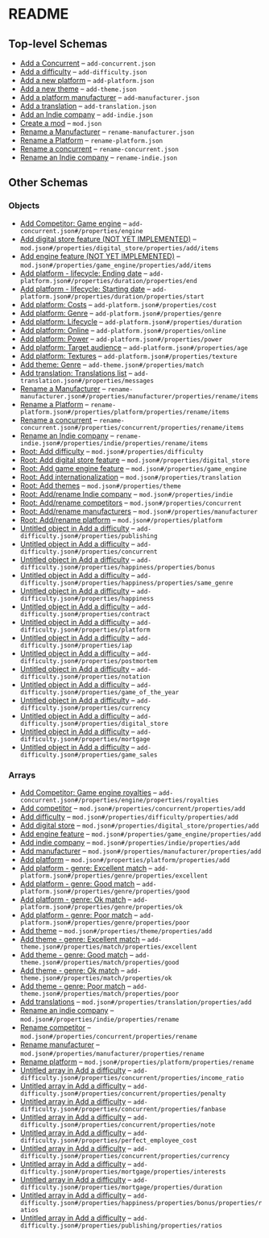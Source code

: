 # README

## Top-level Schemas

-   [Add a Concurrent](./add-concurrent.md "Add a new competitor") – `add-concurrent.json`
-   [Add a difficulty](./add-difficulty.md "Add a new difficulty") – `add-difficulty.json`
-   [Add a new platform](./add-platform.md "Add a new platform") – `add-platform.json`
-   [Add a new theme](./add-theme.md "Add a theme") – `add-theme.json`
-   [Add a platform manufacturer](./add-manufacturer.md "Add a manufacturer") – `add-manufacturer.json`
-   [Add a translation](./add-translation.md "Add a translation") – `add-translation.json`
-   [Add an Indie company](./add-indie.md "Add an indie company") – `add-indie.json`
-   [Create a mod](./generic.md "Generic structure of a mod") – `mod.json`
-   [Rename a Manufacturer](./rename-manufacturer.md "Rename a manufacturer") – `rename-manufacturer.json`
-   [Rename a Platform](./rename-platform.md "Rename a platform") – `rename-platform.json`
-   [Rename a concurrent](./rename-concurrent.md "Rename a concurrent") – `rename-concurrent.json`
-   [Rename an Indie company](./rename-indie.md "Rename an indie company") – `rename-indie.json`

## Other Schemas

### Objects

-   [Add Competitor: Game engine](./add-concurrent-properties-add-competitor-game-engine.md) – `add-concurrent.json#/properties/engine`
-   [Add digital store feature (NOT YET IMPLEMENTED)](./generic-properties-root-add-digital-store-feature-properties-add-digital-store-add-digital-store-feature-not-yet-implemented.md) – `mod.json#/properties/digital_store/properties/add/items`
-   [Add engine feature (NOT YET IMPLEMENTED)](./generic-properties-root-add-game-engine-feature-properties-add-engine-feature-add-engine-feature-not-yet-implemented.md) – `mod.json#/properties/game_engine/properties/add/items`
-   [Add platform - lifecycle: Ending date](./add-platform-properties-add-platform-lifecycle-properties-add-platform---lifecycle-ending-date.md "Discontinuation date of the platform") – `add-platform.json#/properties/duration/properties/end`
-   [Add platform - lifecycle: Starting date](./add-platform-properties-add-platform-lifecycle-properties-add-platform---lifecycle-starting-date.md "Release date of the platform") – `add-platform.json#/properties/duration/properties/start`
-   [Add platform: Costs](./add-platform-properties-add-platform-costs.md "Development and license costs") – `add-platform.json#/properties/cost`
-   [Add platform: Genre](./add-platform-properties-add-platform-genre.md "Platform/genre matches") – `add-platform.json#/properties/genre`
-   [Add platform: Lifecycle](./add-platform-properties-add-platform-lifecycle.md) – `add-platform.json#/properties/duration`
-   [Add platform: Online](./add-platform-properties-add-platform-online.md) – `add-platform.json#/properties/online`
-   [Add platform: Power](./add-platform-properties-add-platform-power.md) – `add-platform.json#/properties/power`
-   [Add platform: Target audience](./add-platform-properties-add-platform-target-audience.md) – `add-platform.json#/properties/age`
-   [Add platform: Textures](./add-platform-properties-add-platform-textures.md "Platform's textures") – `add-platform.json#/properties/texture`
-   [Add theme: Genre](./add-theme-properties-add-theme-genre.md "Theme/genre matches") – `add-theme.json#/properties/match`
-   [Add translation: Translations list](./add-translation-properties-add-translation-translations-list.md "KEY: VALUE") – `add-translation.json#/properties/messages`
-   [Rename a Manufacturer](./generic-properties-root-addrename-manufacturers-properties-rename-manufacturer-rename-a-manufacturer.md "Rename a manufacturer") – `rename-manufacturer.json#/properties/manufacturer/properties/rename/items`
-   [Rename a Platform](./generic-properties-root-addrename-platform-properties-rename-platform-rename-a-platform.md "Rename a platform") – `rename-platform.json#/properties/platform/properties/rename/items`
-   [Rename a concurrent](./generic-properties-root-addrename-competitors-properties-rename-competitor-rename-a-concurrent.md "Rename a concurrent") – `rename-concurrent.json#/properties/concurrent/properties/rename/items`
-   [Rename an Indie company](./generic-properties-root-addrename-indie-company-properties-rename-an-indie-company-rename-an-indie-company.md "Rename an indie company") – `rename-indie.json#/properties/indie/properties/rename/items`
-   [Root: Add difficulty](./generic-properties-root-add-difficulty.md "To manipulate custom difficulties") – `mod.json#/properties/difficulty`
-   [Root: Add digital store feature](./generic-properties-root-add-digital-store-feature.md "To manipulate digital store (NOT IMPLEMENTED YET)") – `mod.json#/properties/digital_store`
-   [Root: Add game engine feature](./generic-properties-root-add-game-engine-feature.md "To manipulate game engine (NOT IMPLEMENTED YET)") – `mod.json#/properties/game_engine`
-   [Root: Add internationalization](./generic-properties-root-add-internationalization.md "To manipulate translations") – `mod.json#/properties/translation`
-   [Root: Add themes](./generic-properties-root-add-themes.md "To manipulate themes") – `mod.json#/properties/theme`
-   [Root: Add/rename Indie company](./generic-properties-root-addrename-indie-company.md "To manipulate indie companies") – `mod.json#/properties/indie`
-   [Root: Add/rename competitors](./generic-properties-root-addrename-competitors.md "To manipulate concurrents") – `mod.json#/properties/concurrent`
-   [Root: Add/rename manufacturers](./generic-properties-root-addrename-manufacturers.md "To manipulate manufacturers") – `mod.json#/properties/manufacturer`
-   [Root: Add/rename platform](./generic-properties-root-addrename-platform.md "To manipulate platforms") – `mod.json#/properties/platform`
-   [Untitled object in Add a difficulty](./add-difficulty-properties-publishing.md "Publishing offers configuration") – `add-difficulty.json#/properties/publishing`
-   [Untitled object in Add a difficulty](./add-difficulty-properties-concurrent.md "Competitors configuration") – `add-difficulty.json#/properties/concurrent`
-   [Untitled object in Add a difficulty](./add-difficulty-properties-happiness-properties-bonus.md "Employee happiness bonus (Not implemented yet)") – `add-difficulty.json#/properties/happiness/properties/bonus`
-   [Untitled object in Add a difficulty](./add-difficulty-properties-happiness-properties-same_genre.md "Genre repetition") – `add-difficulty.json#/properties/happiness/properties/same_genre`
-   [Untitled object in Add a difficulty](./add-difficulty-properties-happiness.md "Employee happiness configuration") – `add-difficulty.json#/properties/happiness`
-   [Untitled object in Add a difficulty](./add-difficulty-properties-contract.md "Contracts configuration") – `add-difficulty.json#/properties/contract`
-   [Untitled object in Add a difficulty](./add-difficulty-properties-platform.md "Platforms configuration") – `add-difficulty.json#/properties/platform`
-   [Untitled object in Add a difficulty](./add-difficulty-properties-iap.md "In-App purchase rate") – `add-difficulty.json#/properties/iap`
-   [Untitled object in Add a difficulty](./add-difficulty-properties-postmortem.md "Post-mortem configuration (game report)") – `add-difficulty.json#/properties/postmortem`
-   [Untitled object in Add a difficulty](./add-difficulty-properties-notation.md "Score configuration") – `add-difficulty.json#/properties/notation`
-   [Untitled object in Add a difficulty](./add-difficulty-properties-game_of_the_year.md "Game of the year configuration") – `add-difficulty.json#/properties/game_of_the_year`
-   [Untitled object in Add a difficulty](./add-difficulty-properties-currency.md "Currency configuration") – `add-difficulty.json#/properties/currency`
-   [Untitled object in Add a difficulty](./add-difficulty-properties-digital_store.md "Digital stores configuration") – `add-difficulty.json#/properties/digital_store`
-   [Untitled object in Add a difficulty](./add-difficulty-properties-mortgage.md "Mortgage configuration") – `add-difficulty.json#/properties/mortgage`
-   [Untitled object in Add a difficulty](./add-difficulty-properties-game_sales.md "Game sales configuration") – `add-difficulty.json#/properties/game_sales`

### Arrays

-   [Add Competitor: Game engine royalties](./add-concurrent-properties-add-competitor-game-engine-properties-add-competitor-game-engine-royalties.md "Range for the concurrent engine royalties") – `add-concurrent.json#/properties/engine/properties/royalties`
-   [Add competitor](./generic-properties-root-addrename-competitors-properties-add-competitor.md "Add a new concurrent") – `mod.json#/properties/concurrent/properties/add`
-   [Add difficulty](./generic-properties-root-add-difficulty-properties-add-difficulty.md "Add a new difficulty") – `mod.json#/properties/difficulty/properties/add`
-   [Add digital store](./generic-properties-root-add-digital-store-feature-properties-add-digital-store.md "Add a new feature") – `mod.json#/properties/digital_store/properties/add`
-   [Add engine feature](./generic-properties-root-add-game-engine-feature-properties-add-engine-feature.md "Add a new feature") – `mod.json#/properties/game_engine/properties/add`
-   [Add indie company](./generic-properties-root-addrename-indie-company-properties-add-indie-company.md "Add a new indie company") – `mod.json#/properties/indie/properties/add`
-   [Add manufacturer](./generic-properties-root-addrename-manufacturers-properties-add-manufacturer.md "Add a new manufacturer") – `mod.json#/properties/manufacturer/properties/add`
-   [Add platform](./generic-properties-root-addrename-platform-properties-add-platform.md "Add a new platform") – `mod.json#/properties/platform/properties/add`
-   [Add platform - genre: Excellent match](./add-platform-properties-add-platform-genre-properties-add-platform---genre-excellent-match.md) – `add-platform.json#/properties/genre/properties/excellent`
-   [Add platform - genre: Good match](./add-platform-properties-add-platform-genre-properties-add-platform---genre-good-match.md) – `add-platform.json#/properties/genre/properties/good`
-   [Add platform - genre: Ok match](./add-platform-properties-add-platform-genre-properties-add-platform---genre-ok-match.md) – `add-platform.json#/properties/genre/properties/ok`
-   [Add platform - genre: Poor match](./add-platform-properties-add-platform-genre-properties-add-platform---genre-poor-match.md) – `add-platform.json#/properties/genre/properties/poor`
-   [Add theme](./generic-properties-root-add-themes-properties-add-theme.md "Add a new themes") – `mod.json#/properties/theme/properties/add`
-   [Add theme - genre: Excellent match](./add-theme-properties-add-theme-genre-properties-add-theme---genre-excellent-match.md) – `add-theme.json#/properties/match/properties/excellent`
-   [Add theme - genre: Good match](./add-theme-properties-add-theme-genre-properties-add-theme---genre-good-match.md) – `add-theme.json#/properties/match/properties/good`
-   [Add theme - genre: Ok match](./add-theme-properties-add-theme-genre-properties-add-theme---genre-ok-match.md) – `add-theme.json#/properties/match/properties/ok`
-   [Add theme - genre: Poor match](./add-theme-properties-add-theme-genre-properties-add-theme---genre-poor-match.md) – `add-theme.json#/properties/match/properties/poor`
-   [Add translations](./generic-properties-root-add-internationalization-properties-add-translations.md "Add a new translation") – `mod.json#/properties/translation/properties/add`
-   [Rename an indie company](./generic-properties-root-addrename-indie-company-properties-rename-an-indie-company.md "Rename a indie company") – `mod.json#/properties/indie/properties/rename`
-   [Rename competitor](./generic-properties-root-addrename-competitors-properties-rename-competitor.md "Rename a concurrent") – `mod.json#/properties/concurrent/properties/rename`
-   [Rename manufacturer](./generic-properties-root-addrename-manufacturers-properties-rename-manufacturer.md "Rename a manufacturer") – `mod.json#/properties/manufacturer/properties/rename`
-   [Rename platform](./generic-properties-root-addrename-platform-properties-rename-platform.md "Rename a platform") – `mod.json#/properties/platform/properties/rename`
-   [Untitled array in Add a difficulty](./add-difficulty-properties-concurrent-properties-income_ratio.md "Range Used to compute the prepayment of a trade-publishing deal prepayment = note \* income_ratio") – `add-difficulty.json#/properties/concurrent/properties/income_ratio`
-   [Untitled array in Add a difficulty](./add-difficulty-properties-concurrent-properties-penalty.md "Range Penality of trade-publishing games (if you fail to meet the expectations)") – `add-difficulty.json#/properties/concurrent/properties/penalty`
-   [Untitled array in Add a difficulty](./add-difficulty-properties-concurrent-properties-fanbase.md "Range Fans gained per game published") – `add-difficulty.json#/properties/concurrent/properties/fanbase`
-   [Untitled array in Add a difficulty](./add-difficulty-properties-concurrent-properties-note.md "Range Games scores for trade-publishing games") – `add-difficulty.json#/properties/concurrent/properties/note`
-   [Untitled array in Add a difficulty](./add-difficulty-properties-perfect_employee_cost.md "Salary range of a perfect employee (lower/higher)") – `add-difficulty.json#/properties/perfect_employee_cost`
-   [Untitled array in Add a difficulty](./add-difficulty-properties-concurrent-properties-currency.md "Range Money made when a competitor makes a game") – `add-difficulty.json#/properties/concurrent/properties/currency`
-   [Untitled array in Add a difficulty](./add-difficulty-properties-mortgage-properties-interests.md "Mortgage interests (in percent)") – `add-difficulty.json#/properties/mortgage/properties/interests`
-   [Untitled array in Add a difficulty](./add-difficulty-properties-mortgage-properties-duration.md "Mortgage duration in years (minimum / maximum)") – `add-difficulty.json#/properties/mortgage/properties/duration`
-   [Untitled array in Add a difficulty](./add-difficulty-properties-happiness-properties-bonus-properties-ratios.md "Amount of happiness restored by the bonus") – `add-difficulty.json#/properties/happiness/properties/bonus/properties/ratios`
-   [Untitled array in Add a difficulty](./add-difficulty-properties-publishing-properties-ratios.md "Efficiency of the previous parameters (the higher the better)") – `add-difficulty.json#/properties/publishing/properties/ratios`
